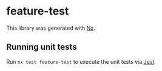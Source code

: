 # feature-test

This library was generated with [Nx](https://nx.dev).

## Running unit tests

Run `nx test feature-test` to execute the unit tests via [Jest](https://jestjs.io).
